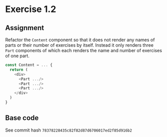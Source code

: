 # Exercise 1.2

## Assignment
Refactor the `Content` component so that it does not render any names of parts or their number of exercises by itself. Instead it only renders three `Part` components of which each renders the name and number of exercises of one part.

```javascript
const Content = ... {
  return (
    <div>
      <Part .../>
      <Part .../>
      <Part .../>
    </div>
  )
}
```

## Base code
See commit hash `78378228435c82f82d87d6706017ed2f85d916b2`

